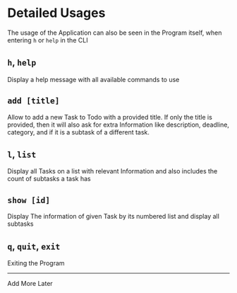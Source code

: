 # Detailed Usages

The usage of the Application can also be seen in the Program itself, when entering `h` or `help` in the CLI

## `h`, `help`

Display a help message with all available commands to use

## `add [title]`

Allow to add a new Task to Todo with a provided title. If only the title is provided, then it will also ask for extra Information like description, deadline, category, and if it is a subtask of a different task.

## `l`, `list`

Display all Tasks on a list with relevant Information and also includes the count of subtasks a task has

## `show [id]`

Display The information of given Task by its numbered list and display all subtasks

## `q`, `quit`, `exit`

Exiting the Program

---
Add More Later